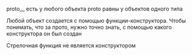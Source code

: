 proto__ есть у любого объекта
proto равны у объектов одного типа

Любой объект создается с помощью функции-конструктора. Чтобы понимать, что за прото, нужно точно знать, с помощью какого конструктора он был создан

Стрелочная функция не является конструктором
